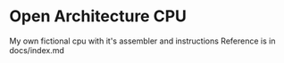 # Open Architecture CPU
My own fictional cpu with it's assembler and instructions
Reference is in docs/index.md